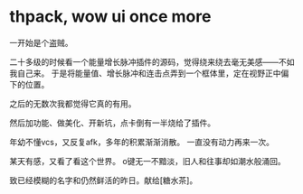 thpack, wow ui once more
==================================

一开始是个盗贼。

二十多级的时候看一个能量增长脉冲插件的源码，觉得绕来绕去毫无美感——不如我自己来。
于是将能量值、增长脉冲和连击点弄到一个框体里，定在视野正中偏下的位置。

之后的无数次我都觉得它真的有用。

然后加功能、做美化、开新坑，点卡倒有一半烧给了插件。

年幼不懂vcs，又反复afk，多年的积累渐渐消散。
一直没有动力再来一次。

某天有感，又看了看这个世界。
o键无一不黯淡，旧人和往事却如潮水般涌回。

致已经模糊的名字和仍然鲜活的昨日。献给[糖水茶]。
